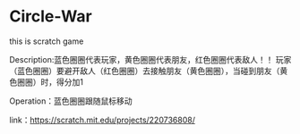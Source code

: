 # Circle-War
this is scratch game

Description:蓝色圈圈代表玩家，黄色圈圈代表朋友，红色圈圈代表敌人！！
玩家（蓝色圈圈）要避开敌人（红色圈圈）去接触朋友（黄色圈圈），当碰到朋友（黄色圈圈）时，得分加1

Operation：蓝色圈圈跟随鼠标移动

link：https://scratch.mit.edu/projects/220736808/
